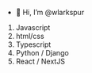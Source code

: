 - 👋 Hi, I’m @wlarkspur


1. Javascript 
2. html/css
3. Typescript
4. Python / Django
5. React / NextJS



